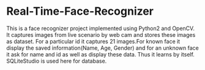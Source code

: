 # Real-Time-Face-Recognizer
This is a face recognizer project implemented using Python2 and OpenCV.  It captures images from live scenario by web cam and stores these images as dataset. For a particular id it captures 21 images.For known face it display  the saved information(Name, Age, Gender) and for an unknown face it ask for name and id as well as display these data. Thus it learns by itself. SQLiteStudio is used here for database.

